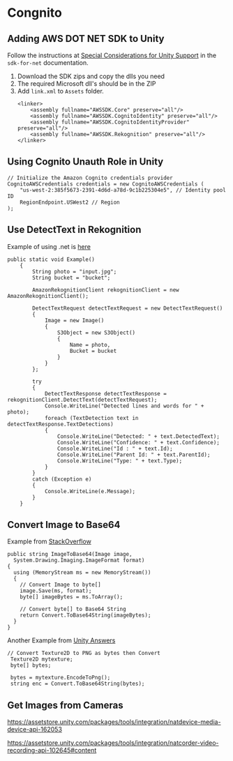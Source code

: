 # Congnito

## Adding AWS DOT NET SDK to Unity
Follow the instructions at [Special Considerations for Unity Support](https://docs.aws.amazon.com/sdk-for-net/latest/developer-guide/unity-special.html) in the `sdk-for-net` documentation.

1. Download the SDK zips and copy the dlls you need
2. The required Microsoft dll's should be in the ZIP
3. Add `link.xml` to `Assets` folder.
    ```
    <linker>
        <assembly fullname="AWSSDK.Core" preserve="all"/>
        <assembly fullname="AWSSDK.CognitoIdentity" preserve="all"/>
        <assembly fullname="AWSSDK.CognitoIdentityProvider" preserve="all"/>
        <assembly fullname="AWSSDK.Rekognition" preserve="all"/>
    </linker>
    ```


## Using Cognito Unauth Role in Unity

```
// Initialize the Amazon Cognito credentials provider
CognitoAWSCredentials credentials = new CognitoAWSCredentials (
    "us-west-2:385f5673-2391-4d6d-a78d-9c1b225304e5", // Identity pool ID
    RegionEndpoint.USWest2 // Region
);
```

## Use DetectText in Rekognition

Example of using .net is [here](https://docs.aws.amazon.com/rekognition/latest/dg/text-detecting-text-procedure.html)

```
public static void Example()
    {
        String photo = "input.jpg";
        String bucket = "bucket";

        AmazonRekognitionClient rekognitionClient = new AmazonRekognitionClient();

        DetectTextRequest detectTextRequest = new DetectTextRequest()
        {
            Image = new Image()
            {
                S3Object = new S3Object()
                {
                    Name = photo,
                    Bucket = bucket
                }
            }
        };

        try
        {
            DetectTextResponse detectTextResponse = rekognitionClient.DetectText(detectTextRequest);
            Console.WriteLine("Detected lines and words for " + photo);
            foreach (TextDetection text in detectTextResponse.TextDetections)
            {
                Console.WriteLine("Detected: " + text.DetectedText);
                Console.WriteLine("Confidence: " + text.Confidence);
                Console.WriteLine("Id : " + text.Id);
                Console.WriteLine("Parent Id: " + text.ParentId);
                Console.WriteLine("Type: " + text.Type);
            }
        }
        catch (Exception e)
        {
            Console.WriteLine(e.Message);
        }
    }
```

## Convert Image to Base64
Example from [StackOverflow](https://stackoverflow.com/questions/15089359/how-to-convert-image-png-to-base64-string-vice-a-versa-and-strore-it-to-a-sp/15089476) 
```
public string ImageToBase64(Image image, 
  System.Drawing.Imaging.ImageFormat format)
{
  using (MemoryStream ms = new MemoryStream())
  {
    // Convert Image to byte[]
    image.Save(ms, format);
    byte[] imageBytes = ms.ToArray();

    // Convert byte[] to Base64 String
    return Convert.ToBase64String(imageBytes);
  }
}
```
Another Example from [Unity Answers](https://answers.unity.com/questions/712673/how-to-encode-an-image-to-a-base64-string.html)

```
// Convert Texture2D to PNG as bytes then Convert
 Texture2D mytexture;
 byte[] bytes;
 
 bytes = mytexture.EncodeToPng();
 string enc = Convert.ToBase64String(bytes);
```

## Get Images from Cameras
https://assetstore.unity.com/packages/tools/integration/natdevice-media-device-api-162053

https://assetstore.unity.com/packages/tools/integration/natcorder-video-recording-api-102645#content
